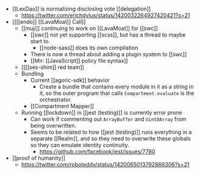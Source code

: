 - [[LexDao]] is normalizing disclosing vote [[delegation]]
    - https://twitter.com/erichdylus/status/1420032264927420421?s=21
- [[[[endo]] [[LavaMoat]] Call]]
    - [[muji]] continuing to work on [[LavaMoat]] for [[swc]]
        - [[swc]] not yet supporting [[scss]], but has a thread to maybe start to.
            - [[node-sass]] does its own compilation
        - There is now a thread about adding a plugin system to [[swc]]
        - [[Mir: [[JavaScript]] policy file syntax]]
    - [[[[ses-shim]] red team]]
    - Bundling
        - Current [[agoric-sdk]] behavior
            - Create a bundle that contains every module in it as a string in it, so the outer program that calls `Compartment.evaluate` is the orchestrator.
        - [[Compartment Mapper]]
    - Running [[lockdown]] in [[jest (testing)]] is currently error prone
        - Can work if commenting out `ArrayBuffer` and `Uint8Array` from being overwritten.
        - Seems to be related to how [[jest (testing)]] runs everything in a separate [[Realm]], and so they need to overwrite these globals so they can emulate identity continuity.
            - https://github.com/facebook/jest/issues/7780
- [[proof of humanity]]
    - https://twitter.com/roboteddy/status/1420065013792866306?s=21
